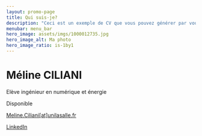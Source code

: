 ```yaml
---
layout: promo-page
title: Qui suis-je?
description: "Ceci est un exemple de CV que vous pouvez générer par vous-même"
menubar: menu_bar
hero_image: assets/imgs/1000012735.jpg
hero_image_alt: Ma photo
hero_image_ratio: is-1by1
---
```


# Méline CILIANI
Elève ingénieur en numérique et énergie


Disponible

[Meline.Ciliani[at]unilasalle.fr](mailto:Meline.Ciliani@unilasalle.fr)

[LinkedIn]([https://www.linkedin.com/in/Prenom.Nom](https://www.linkedin.com/in/méline-ciliani-70b782318/))



